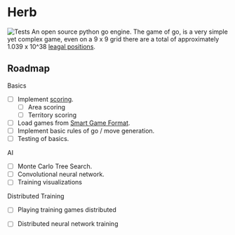 # Herb
![Tests](https://github.com/nrbjerg/herb/actions/workflows/tests.yml/badge.svg)
An open source python go engine. The game of go, is a very simple yet complex game, even on a 9 x 9 grid there are a total of approximately 1.039 x 10^38 [leagal positions](https://en.wikipedia.org/wiki/Go_and_mathematics).

## Roadmap
Basics 
 - [ ] Implement [scoring](https://senseis.xmp.net/?Scoring).
   - [ ] Area scoring 
   - [ ] Territory scoring
 - [ ] Load games from [Smart Game Format](https://en.wikipedia.org/wiki/Smart_Game_Format).
 - [ ] Implement basic rules of go / move generation.
 - [ ] Testing of basics.

AI 
 - [ ] Monte Carlo Tree Search.
 - [ ] Convolutional neural network.
 - [ ] Training visualizations 

Distributed Training
 - [ ] Playing training games distributed
 - [ ] Distributed neural network training 

